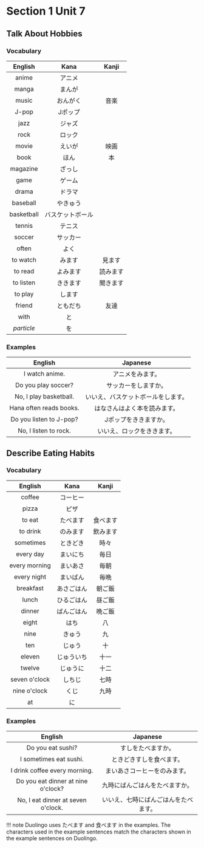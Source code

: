 # Section 1 Unit 7
## Talk About Hobbies
### Vocabulary
| English | Kana | Kanji |
|:-------:|:----:|:-----:|
| anime | アニメ | |
| manga | まんが | |
| music | おんがく | 音楽 |
| J-pop | Jポップ | |
| jazz | ジャズ | |
| rock | ロック | |
| movie | えいが | 映画 |
| book | ほん | 本 |
| magazine | ざっし | |
| game | ゲーム | |
| drama | ドラマ | |
| baseball | やきゅう | |
| basketball | バスケットボール | |
| tennis | テニス | |
| soccer | サッカー | |
| often | よく | |
| to watch | みます | 見ます |
| to read | よみます | 読みます |
| to listen | ききます | 聞きます |
| to play | します | |
| friend | ともだち | 友達 |
| with | と | |
| *particle* | を | |

### Examples
| English | Japanese |
|:-------:|:--------:|
| I watch anime. | アニメをみます。 |
| Do you play soccer? | サッカーをしますか。 |
| No, I play basketball. | いいえ、バスケットボールをします。 |
| Hana often reads books. | はなさんはよく本を読みます。 |
| Do you listen to J-pop? | Jポップをききますか。 |
| No, I listen to rock. | いいえ、ロックをききます。 |

## Describe Eating Habits
### Vocabulary
| English | Kana | Kanji |
|:-------:|:----:|:-----:|
| coffee | コーヒー | |
| pizza | ピザ | |
| to eat | たべます | 食べます |
| to drink | のみます | 飲みます |
| sometimes | ときどき | 時々 |
| every day | まいにち | 毎日 |
| every morning | まいあさ | 毎朝 |
| every night | まいばん | 毎晩 |
| breakfast | あさごはん | 朝ご飯 |
| lunch | ひるごはん | 昼ご飯 |
| dinner | ばんごはん | 晩ご飯 |
| eight | はち | 八 |
| nine | きゅう | 九 |
| ten | じゅう | 十 |
| eleven | じゅういち | 十一 |
| twelve | じゅうに | 十二 |
| seven o'clock | しちじ | 七時 |
| nine o'clock | くじ | 九時 |
| at | に | |

### Examples
| English | Japanese |
|:-------:|:--------:|
| Do you eat sushi? | すしをたべますか。 |
| I sometimes eat sushi. | ときどきすしを食べます。 |
| I drink coffee every morning. | まいあさコーヒーをのみます。 |
| Do you eat dinner at nine o'clock? | 九時にばんごはんをたべますか。 |
| No, I eat dinner at seven o'clock. | いいえ、七時にばんごはんをたべます。 |

!!! note
    Duolingo uses たべます and 食べます in the examples. The characters used in the
    example sentences match the characters shown in the example sentences on
    Duolingo.
